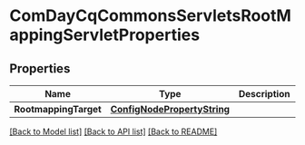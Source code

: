 # ComDayCqCommonsServletsRootMappingServletProperties

## Properties
Name | Type | Description | Notes
------------ | ------------- | ------------- | -------------
**RootmappingTarget** | [**ConfigNodePropertyString**](configNodePropertyString.md) |  | [optional] 

[[Back to Model list]](../README.md#documentation-for-models) [[Back to API list]](../README.md#documentation-for-api-endpoints) [[Back to README]](../README.md)


